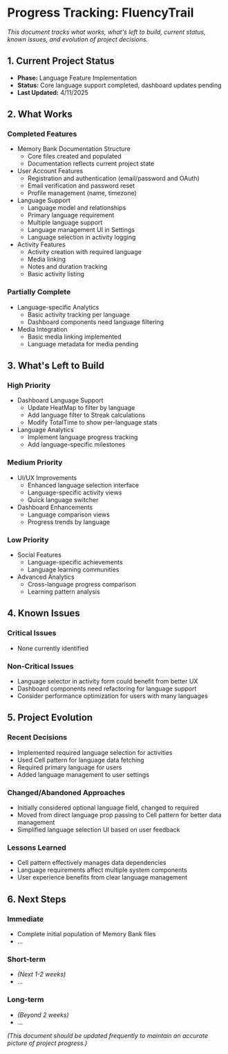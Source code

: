 # Progress Tracking: FluencyTrail

*This document tracks what works, what's left to build, current status, known issues, and evolution of project decisions.*

## 1. Current Project Status

*   **Phase:** Language Feature Implementation
*   **Status:** Core language support completed, dashboard updates pending
*   **Last Updated:** 4/11/2025

## 2. What Works

### Completed Features
*   Memory Bank Documentation Structure
    *   Core files created and populated
    *   Documentation reflects current project state
*   User Account Features
    *   Registration and authentication (email/password and OAuth)
    *   Email verification and password reset
    *   Profile management (name, timezone)
*   Language Support
    *   Language model and relationships
    *   Primary language requirement
    *   Multiple language support
    *   Language management UI in Settings
    *   Language selection in activity logging
*   Activity Features
    *   Activity creation with required language
    *   Media linking
    *   Notes and duration tracking
    *   Basic activity listing

### Partially Complete
*   Language-specific Analytics
    *   Basic activity tracking per language
    *   Dashboard components need language filtering
*   Media Integration
    *   Basic media linking implemented
    *   Language metadata for media pending

## 3. What's Left to Build

### High Priority
*   Dashboard Language Support
    *   Update HeatMap to filter by language
    *   Add language filter to Streak calculations
    *   Modify TotalTime to show per-language stats
*   Language Analytics
    *   Implement language progress tracking
    *   Add language-specific milestones

### Medium Priority
*   UI/UX Improvements
    *   Enhanced language selection interface
    *   Language-specific activity views
    *   Quick language switcher
*   Dashboard Enhancements
    *   Language comparison views
    *   Progress trends by language

### Low Priority
*   Social Features
    *   Language-specific achievements
    *   Language learning communities
*   Advanced Analytics
    *   Cross-language progress comparison
    *   Learning pattern analysis

## 4. Known Issues

### Critical Issues
*   None currently identified

### Non-Critical Issues
*   Language selector in activity form could benefit from better UX
*   Dashboard components need refactoring for language support
*   Consider performance optimization for users with many languages

## 5. Project Evolution

### Recent Decisions
*   Implemented required language selection for activities
*   Used Cell pattern for language data fetching
*   Required primary language for users
*   Added language management to user settings

### Changed/Abandoned Approaches
*   Initially considered optional language field, changed to required
*   Moved from direct language prop passing to Cell pattern for better data management
*   Simplified language selection UI based on user feedback

### Lessons Learned
*   Cell pattern effectively manages data dependencies
*   Language requirements affect multiple system components
*   User experience benefits from clear language management

## 6. Next Steps

### Immediate
*   Complete initial population of Memory Bank files
*   ...

### Short-term
*   *(Next 1-2 weeks)*
*   ...

### Long-term
*   *(Beyond 2 weeks)*
*   ...

*(This document should be updated frequently to maintain an accurate picture of project progress.)*
